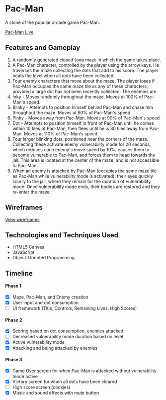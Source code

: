 # Pac-Man
A clone of the popular arcade game Pac-Man.

[Pac-Man Live](https://pac-man.philsalant.com)

## Features and Gameplay
1. A randomly generated closed-loop maze in which the game takes place.
2. A Pac-Man character, controlled by the player using the arrow keys. He traverses the maze collecting the dots that add to his score. The player beats the level when all dots have been collected.
3. Four enemy characters that move about the maze. The player loses if Pac-Man occupies the same maze tile as any of these characters, provided a large dot has not been recently collected. The enemies are:
  1. Inky - Moves randomly throughout the maze. Moves at 100% of Pac-Man's speed.
  2. Blinky - Attempts to position himself behind Pac-Man and chase him throughout the maze. Moves at 90% of Pac-Man's speed.
  3. Pinky - Moves away from Pac-Man. Moves at 90% of Pac-Man's speed
  4. Dot - Attempts to position himself in front of Pac-Man until he comes within 10 tiles of Pac-Man, then flees until he is 30 tiles away from Pac-Man. Moves at 110% of Pac-Man's speed.
4. Four larger blinking dots, positioned near the corners of the maze. Collecting these activate enemy vulnerability mode for 20 seconds, which reduces each enemy's move speed by 10%, causes them to become vulnerable to Pac-Man, and forces them to head towards the jail. This area is located at the center of the maze, and is not accessible to Pac-Man.
5. When an enemy is attacked by Pac-Man (occupies the same maze tile as Pac-Man while vulnerability mode is activated), their eyes quickly scurry to the jail, where they remain for the duration of vulnerability mode. Once vulnerability mode ends, their bodies are restored and they re-enter the maze.

## Wireframes
[View wireframes](./assets/wireframes/)

## Technologies and Techniques Used
- HTML5 Canvas
- JavaScript
- Object-Oriented Programming

## Timeline
#### Phase 1
- [x] Maze, Pac-Man, and Enemy creation
- [x] User input and dot consumption
- [ ] UI framework (Title, Controls, Remaining Lives, High Scores)

#### Phase 2
- [x] Scoring based on dot consumption, enemies attacked
- [ ] Decreased vulnerability mode duration based on level
- [x] Active vulnerability mode
- [x] Attacking and being attacked by enemies

#### Phase 3
- [x] Game Over screen for when Pac-Man is attacked without vulnerability mode active
- [x] Victory screen for when all dots have been cleared
- [ ] High score screen (cookies)
- [x] Music and sound effects with mute button
